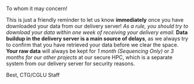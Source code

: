 To whom it may concern!

This is just a friendly reminder to let us know **immediately** once you have downloaded your data from our delivery server!
*As a rule, you should try to download your data within one week of receiving your delivery email.*
**Data buildup in the delivery server is a main source of delays**, as we always try to confirm that you have retrieved your data before
we clear the space. **Your raw data** will always be kept for *1 month (Sequencing Only)* or *3 months for our other projects*
at our secure HPC, which is a separate system from our delivery server for security reasons.

Best,
CTG/CGLU Staff